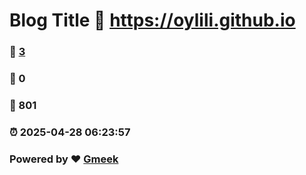 # Blog Title :link: https://oylili.github.io 
### :page_facing_up: [3](https://oylili.github.io/tag.html) 
### :speech_balloon: 0 
### :hibiscus: 801 
### :alarm_clock: 2025-04-28 06:23:57 
### Powered by :heart: [Gmeek](https://github.com/Meekdai/Gmeek)
